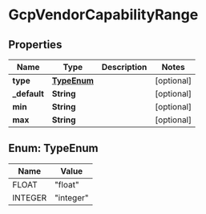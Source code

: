 
# GcpVendorCapabilityRange

## Properties
Name | Type | Description | Notes
------------ | ------------- | ------------- | -------------
**type** | [**TypeEnum**](#TypeEnum) |  |  [optional]
**_default** | **String** |  |  [optional]
**min** | **String** |  |  [optional]
**max** | **String** |  |  [optional]


<a name="TypeEnum"></a>
## Enum: TypeEnum
Name | Value
---- | -----
FLOAT | &quot;float&quot;
INTEGER | &quot;integer&quot;



